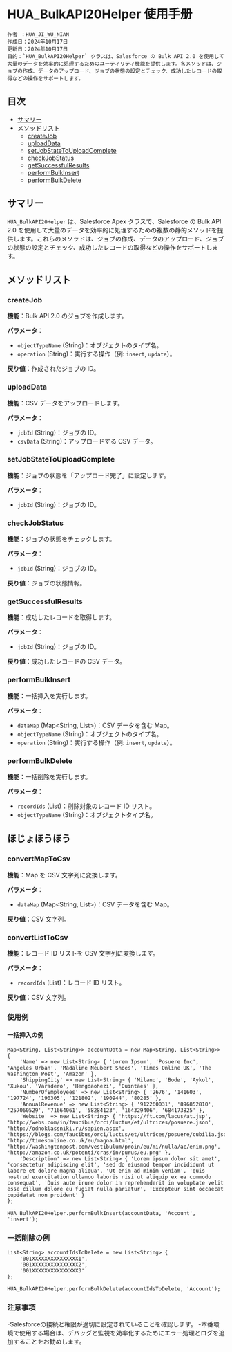 # HUA_BulkAPI20Helper 使用手册
    作者 ：HUA_JI_WU_NIAN
    作成日：2024年10月17日
    更新日：2024年10月17日
    目的：`HUA_BulkAPI20Helper` クラスは、Salesforce の Bulk API 2.0 を使用して大量のデータを効率的に処理するためのユーティリティ機能を提供します。各メソッドは、ジョブの作成、データのアップロード、ジョブの状態の設定とチェック、成功したレコードの取得などの操作をサポートします。

## 目次

- [サマリー](#サマリー)
- [メソッドリスト](#メソッドリスト)
  - [createJob](#createjob)
  - [uploadData](#uploaddata)
  - [setJobStateToUploadComplete](#setjobstatetouploadcomplete)
  - [checkJobStatus](#checkjobstatus)
  - [getSuccessfulResults](#getsuccessfulresults)
  - [performBulkInsert](#performbulkinsert)
  - [performBulkDelete](#performbulkdelete)

## サマリー

`HUA_BulkAPI20Helper` は、Salesforce Apex クラスで、Salesforce の Bulk API 2.0 を使用して大量のデータを効率的に処理するための複数の静的メソッドを提供します。これらのメソッドは、ジョブの作成、データのアップロード、ジョブの状態の設定とチェック、成功したレコードの取得などの操作をサポートします。

## メソッドリスト

### createJob

**機能**：Bulk API 2.0 のジョブを作成します。

**パラメータ**：
- `objectTypeName` (String)：オブジェクトのタイプ名。
- `operation` (String)：実行する操作（例: `insert`, `update`）。

**戻り値**：作成されたジョブの ID。

### uploadData

**機能**：CSV データをアップロードします。

**パラメータ**：
- `jobId` (String)：ジョブの ID。
- `csvData` (String)：アップロードする CSV データ。

### setJobStateToUploadComplete

**機能**：ジョブの状態を「アップロード完了」に設定します。

**パラメータ**：
- `jobId` (String)：ジョブの ID。

### checkJobStatus

**機能**：ジョブの状態をチェックします。

**パラメータ**：
- `jobId` (String)：ジョブの ID。

**戻り値**：ジョブの状態情報。

### getSuccessfulResults

**機能**：成功したレコードを取得します。

**パラメータ**：
- `jobId` (String)：ジョブの ID。

**戻り値**：成功したレコードの CSV データ。

### performBulkInsert

**機能**：一括挿入を実行します。

**パラメータ**：
- `dataMap` (Map<String, List<String>>)：CSV データを含む Map。
- `objectTypeName` (String)：オブジェクトのタイプ名。
- `operation` (String)：実行する操作（例: `insert`, `update`）。

### performBulkDelete

**機能**：一括削除を実行します。

**パラメータ**：
- `recordIds` (List<String>)：削除対象のレコード ID リスト。
- `objectTypeName` (String)：オブジェクトタイプ名。

## ほじょほうほう

### convertMapToCsv

**機能**：Map を CSV 文字列に変換します。

**パラメータ**：
- `dataMap` (Map<String, List<String>>)：CSV データを含む Map。

**戻り値**：CSV 文字列。

### convertListToCsv

**機能**：レコード ID リストを CSV 文字列に変換します。

**パラメータ**：
- `recordIds` (List<String>)：レコード ID リスト。

**戻り値**：CSV 文字列。

### 使用例

#### 一括挿入の例

```apex
Map<String, List<String>> accountData = new Map<String, List<String>> {
    'Name' => new List<String> { 'Lorem Ipsum', 'Posuere Inc', 'Angeles Urban', 'Madaline Neubert Shoes', 'Times Online UK', 'The Washington Post', 'Amazon' },
    'ShippingCity' => new List<String> { 'Milano', 'Bodø', 'Aykol', 'Xukou', 'Varadero', 'Hengdaohezi', 'Quintães' },
    'NumberOfEmployees' => new List<String> { '2676', '141603', '197724', '190305', '121802', '190944', '80285' },
    'AnnualRevenue' => new List<String> { '912260031', '896852810', '257060529', '71664061', '58284123', '164329406', '684173825' },
    'Website' => new List<String> { 'https://ft.com/lacus/at.jsp', 'http://webs.com/in/faucibus/orci/luctus/et/ultrices/posuere.json', 'http://odnoklassniki.ru/sapien.aspx', 'https://blogs.com/faucibus/orci/luctus/et/ultrices/posuere/cubilia.json', 'http://timesonline.co.uk/eu/magna.html', 'http://washingtonpost.com/vestibulum/proin/eu/mi/nulla/ac/enim.png', 'http://amazon.co.uk/potenti/cras/in/purus/eu.png' },
    'Description' => new List<String> { 'Lorem ipsum dolor sit amet', 'consectetur adipiscing elit', 'sed do eiusmod tempor incididunt ut labore et dolore magna aliqua', 'Ut enim ad minim veniam', 'quis nostrud exercitation ullamco laboris nisi ut aliquip ex ea commodo consequat', 'Duis aute irure dolor in reprehenderit in voluptate velit esse cillum dolore eu fugiat nulla pariatur', 'Excepteur sint occaecat cupidatat non proident' }
};

HUA_BulkAPI20Helper.performBulkInsert(accountData, 'Account', 'insert');
```

### 一括削除の例

```apex
List<String> accountIdsToDelete = new List<String> {
    '001XXXXXXXXXXXXXXX1',
    '001XXXXXXXXXXXXXXX2',
    '001XXXXXXXXXXXXXXX3'
};

HUA_BulkAPI20Helper.performBulkDelete(accountIdsToDelete, 'Account');
```

### 注意事項

-Salesforceの接続と権限が適切に設定されていることを確認します。
-本番環境で使用する場合は、デバッグと監視を効率化するためにエラー処理とログを追加することをお勧めします。